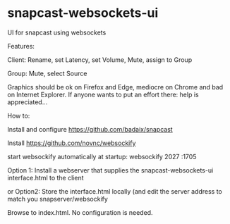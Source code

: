# snapcast-websockets-ui
UI for snapcast using websockets


Features:

Client: Rename, set Latency, set Volume, Mute, assign to Group

Group: Mute, select Source

Graphics should be ok on Firefox and Edge, mediocre on Chrome and bad on Internet Explorer. If anyone wants to put an effort there: help is appreciated...


How to:

Install and configure https://github.com/badaix/snapcast

Install https://github.com/novnc/websockify

start websockify automatically at startup: websockify 2027 :1705

Option 1:
Install a webserver that supplies the snapcast-websockets-ui interface.html to the client

or Option2:
Store the interface.html locally (and edit the server address to match you snapserver/websockify

Browse to index.html. No configuration is needed.
